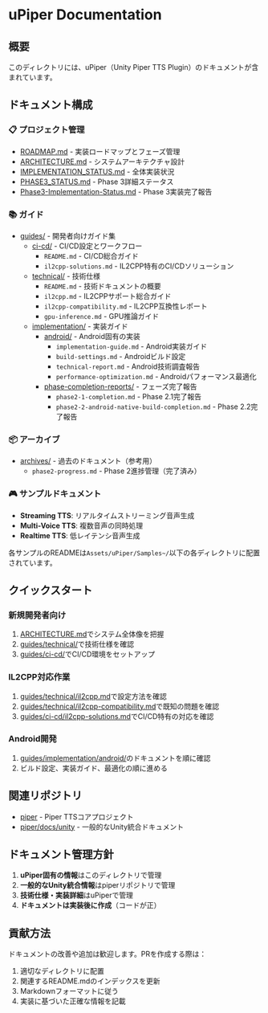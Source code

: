# uPiper Documentation

## 概要

このディレクトリには、uPiper（Unity Piper TTS Plugin）のドキュメントが含まれています。

## ドキュメント構成

### 📋 プロジェクト管理
- [ROADMAP.md](./ROADMAP.md) - 実装ロードマップとフェーズ管理
- [ARCHITECTURE.md](./ARCHITECTURE.md) - システムアーキテクチャ設計
- [IMPLEMENTATION_STATUS.md](./IMPLEMENTATION_STATUS.md) - 全体実装状況
- [PHASE3_STATUS.md](./PHASE3_STATUS.md) - Phase 3詳細ステータス
- [Phase3-Implementation-Status.md](./Phase3-Implementation-Status.md) - Phase 3実装完了報告

### 📚 ガイド
- [guides/](./guides/) - 開発者向けガイド集
  - [ci-cd/](./guides/ci-cd/) - CI/CD設定とワークフロー
    - `README.md` - CI/CD総合ガイド
    - `il2cpp-solutions.md` - IL2CPP特有のCI/CDソリューション
  - [technical/](./guides/technical/) - 技術仕様
    - `README.md` - 技術ドキュメントの概要
    - `il2cpp.md` - IL2CPPサポート総合ガイド
    - `il2cpp-compatibility.md` - IL2CPP互換性レポート
    - `gpu-inference.md` - GPU推論ガイド
  - [implementation/](./guides/implementation/) - 実装ガイド
    - [android/](./guides/implementation/android/) - Android固有の実装
      - `implementation-guide.md` - Android実装ガイド
      - `build-settings.md` - Androidビルド設定
      - `technical-report.md` - Android技術調査報告
      - `performance-optimization.md` - Androidパフォーマンス最適化
    - [phase-completion-reports/](./guides/implementation/phase-completion-reports/) - フェーズ完了報告
      - `phase2-1-completion.md` - Phase 2.1完了報告
      - `phase2-2-android-native-build-completion.md` - Phase 2.2完了報告

### 📦 アーカイブ
- [archives/](./archives/) - 過去のドキュメント（参考用）
  - `phase2-progress.md` - Phase 2進捗管理（完了済み）

### 🎮 サンプルドキュメント
- **Streaming TTS**: リアルタイムストリーミング音声生成
- **Multi-Voice TTS**: 複数音声の同時処理
- **Realtime TTS**: 低レイテンシ音声生成

各サンプルのREADMEは`Assets/uPiper/Samples~/`以下の各ディレクトリに配置されています。

## クイックスタート

### 新規開発者向け
1. [ARCHITECTURE.md](./ARCHITECTURE.md)でシステム全体像を把握
2. [guides/technical/](./guides/technical/)で技術仕様を確認
3. [guides/ci-cd/](./guides/ci-cd/)でCI/CD環境をセットアップ

### IL2CPP対応作業
1. [guides/technical/il2cpp.md](./guides/technical/il2cpp.md)で設定方法を確認
2. [guides/technical/il2cpp-compatibility.md](./guides/technical/il2cpp-compatibility.md)で既知の問題を確認
3. [guides/ci-cd/il2cpp-solutions.md](./guides/ci-cd/il2cpp-solutions.md)でCI/CD特有の対応を確認

### Android開発
1. [guides/implementation/android/](./guides/implementation/android/)のドキュメントを順に確認
2. ビルド設定、実装ガイド、最適化の順に進める

## 関連リポジトリ

- [piper](https://github.com/rhasspy/piper) - Piper TTSコアプロジェクト
- [piper/docs/unity](https://github.com/rhasspy/piper/tree/master/docs/unity) - 一般的なUnity統合ドキュメント

## ドキュメント管理方針

1. **uPiper固有の情報**はこのディレクトリで管理
2. **一般的なUnity統合情報**はpiperリポジトリで管理
3. **技術仕様・実装詳細**はuPiperで管理
4. **ドキュメントは実装後に作成**（コードが正）

## 貢献方法

ドキュメントの改善や追加は歓迎します。PRを作成する際は：
1. 適切なディレクトリに配置
2. 関連するREADME.mdのインデックスを更新
3. Markdownフォーマットに従う
4. 実装に基づいた正確な情報を記載